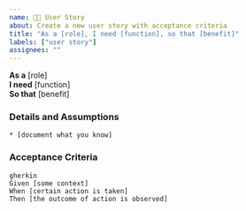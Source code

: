 ```yaml
---
name: 🧑‍💻 User Story
about: Create a new user story with acceptance criteria
title: "As a [role], I need [function], so that [benefit]"
labels: ["user story"]
assignees: ""
---
```


**As a** [role]  
**I need** [function]  
**So that** [benefit]  
      
### Details and Assumptions
    * [document what you know]      

### Acceptance Criteria     
    gherkin 
    Given [some context]
    When [certain action is taken]
    Then [the outcome of action is observed]
